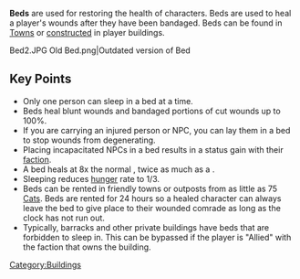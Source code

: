 **Beds** are used for restoring the health of characters. Beds are used
to heal a player's wounds after they have been bandaged. Beds can be
found in [Towns](Towns.md "wikilink") or
[constructed](Construction.md "wikilink") in player buildings.

Bed2.JPG Old Bed.png\|Outdated version of Bed

## Key Points

- Only one person can sleep in a bed at a time.
- Beds heal blunt wounds and bandaged portions of cut wounds up to 100%.
- If you are carrying an injured person or NPC, you can lay them in a
  bed to stop wounds from degenerating.
- Placing incapacitated NPCs in a bed results in a status gain with
  their [faction](Factions.md "wikilink").
- A bed heals at 8x the normal [](Guide_to_Health.md), twice as much as a [](Camp_Bed.md).
- Sleeping reduces [hunger](Food.md "wikilink") rate to 1/3.
- Beds can be rented in friendly towns or outposts from as little as 75
  [Cats](Cats.md "wikilink"). Beds are rented for 24 hours so a healed
  character can always leave the bed to give place to their wounded
  comrade as long as the clock has not run out.
- Typically, barracks and other private buildings have beds that are
  forbidden to sleep in. This can be bypassed if the player is "Allied"
  with the faction that owns the building.

[Category:Buildings](Category:Buildings "wikilink")